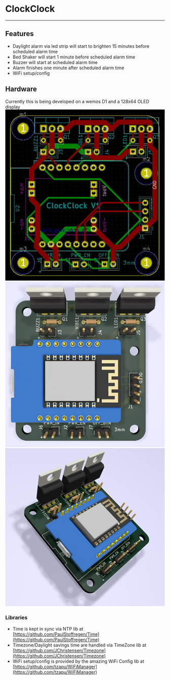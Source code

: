 # ClockClock
---
## Features
* Daylight alarm via led strip will start to brighten 15 minutes before scheduled alarm time
* Bed Shaker will start 1 minute before scheduled alarm time
* Buzzer will start at scheduled alarm time
* Alarm finishes one minute after scheduled alarm time
* WiFi setup/config
## Hardware
Currently this is being developed on a wemos D1 and a 128x64 OLED display
![PCB](/meta/pcb.jpg)
![3dtop](/meta/3d_top.jpg)
![32angle](/meta/3d_angle.jpg)
### Libraries
* Time is kept in sync via NTP lib at [https://github.com/PaulStoffregen/Time](https://github.com/PaulStoffregen/Time)
* Timezone/Daylight savings time are handled via TimeZone lib at [https://github.com/JChristensen/Timezone](https://github.com/JChristensen/Timezone)
* WiFi setup/config is provided by the amazing WiFi Config lib at [https://github.com/tzapu/WiFiManager](https://github.com/tzapu/WiFiManager)